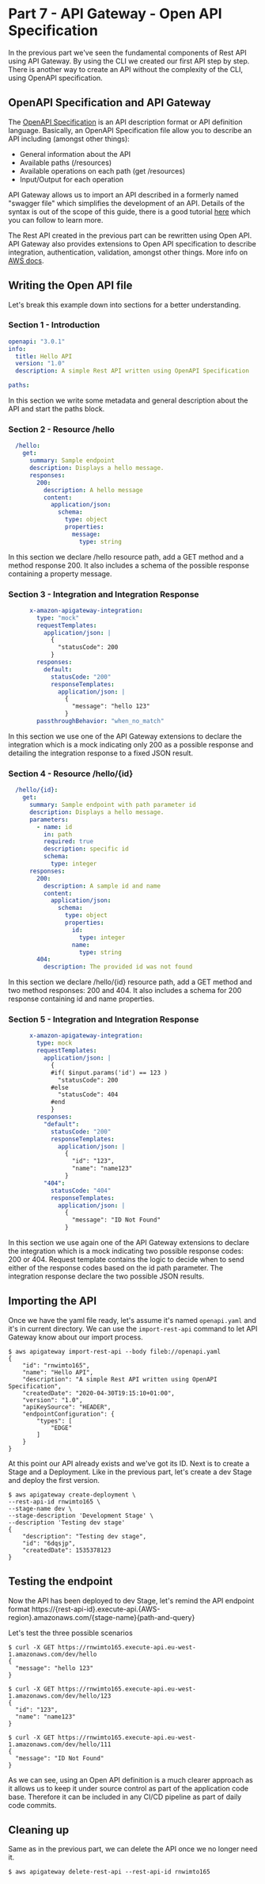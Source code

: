 # Part 7 - API Gateway - Open API Specification

In the previous part we've seen the fundamental components of Rest API using API Gateway. By using the CLI we created our first API step by step. There is another way to create an API without the complexity of the CLI, using OpenAPI specification.

## OpenAPI Specification and API Gateway

The [OpenAPI Specification](https://github.com/OAI/OpenAPI-Specification/blob/master/versions/3.0.3.md) is an API description format or API definition language. Basically, an OpenAPI Specification file allow you to describe an API including (amongst other things):

* General information about the API
* Available paths (/resources)
* Available operations on each path (get /resources)
* Input/Output for each operation

API Gateway allows us to import an API described in a formerly named "swagger file" which simplifies the development of an API. Details of the syntax is out of the scope of this guide, there is a good tutorial [here](https://app.swaggerhub.com/help/tutorials/openapi-3-tutorial) which you can follow to learn more. 

The Rest API created in the previous part can be rewritten using Open API. API Gateway also provides extensions to Open API specification to describe integration, authentication, validation, amongst other things. More info on [AWS docs](https://docs.aws.amazon.com/apigateway/latest/developerguide/api-gateway-swagger-extensions.html).

## Writing the Open API file

Let's break this example down into sections for a better understanding.

### Section 1 - Introduction

```yaml
openapi: "3.0.1"
info:
  title: Hello API
  version: "1.0"
  description: A simple Rest API written using OpenAPI Specification

paths:
```

In this section we write some metadata and general description about the API and start the paths block.

### Section 2 - Resource /hello

```yaml
  /hello:
    get:
      summary: Sample endpoint
      description: Displays a hello message.
      responses:
        200:
          description: A hello message
          content:
            application/json:
              schema:
                type: object
                properties:
                  message:
                    type: string
```

In this section we declare /hello resource path, add a GET method and a method response 200. It also includes a schema of the possible response containing a property message.

### Section 3 - Integration and Integration Response

```yaml
      x-amazon-apigateway-integration:
        type: "mock"
        requestTemplates:
          application/json: |
            {
              "statusCode": 200
            }
        responses:
          default:
            statusCode: "200"
            responseTemplates:
              application/json: |
                {
                  "message": "hello 123"
                }
        passthroughBehavior: "when_no_match"
```

In this section we use one of the API Gateway extensions to declare the integration which is a mock indicating only 200 as a possible response and detailing the integration response to a fixed JSON result.

### Section 4 - Resource /hello/{id}

```yaml
  /hello/{id}:
    get:
      summary: Sample endpoint with path parameter id
      description: Displays a hello message.
      parameters:
        - name: id
          in: path
          required: true
          description: specific id
          schema:
            type: integer
      responses:
        200:
          description: A sample id and name
          content:
            application/json:
              schema:
                type: object
                properties:
                  id:
                    type: integer
                  name:
                    type: string
        404:
          description: The provided id was not found
```

In this section we declare /hello/{id} resource path, add a GET method and two method responses: 200 and 404. It also includes a schema for 200 response containing id and name properties.

### Section 5 - Integration and Integration Response

```yaml
      x-amazon-apigateway-integration:
        type: mock
        requestTemplates:
          application/json: |
            {
            #if( $input.params('id') == 123 )
              "statusCode": 200
            #else
              "statusCode": 404
            #end
            }
        responses:
          "default":
            statusCode: "200"
            responseTemplates:
              application/json: |
                {
                  "id": "123",
                  "name": "name123"
                }
          "404":
            statusCode: "404"
            responseTemplates:
              application/json: |
                {
                  "message": "ID Not Found"
                }
```

In this section we use again one of the API Gateway extensions to declare the integration which is a mock indicating two possible response codes: 200 or 404. Request template contains the logic to decide when to send either of the response codes based on the id path parameter. The integration response declare the two possible JSON results.

## Importing the API

Once we have the yaml file ready, let's assume it's named ```openapi.yaml``` and it's in current directory. We can use the ```import-rest-api``` command to let API Gateway know about our import process.

```shell
$ aws apigateway import-rest-api --body fileb://openapi.yaml
{
    "id": "rnwimto165",
    "name": "Hello API",
    "description": "A simple Rest API written using OpenAPI Specification",
    "createdDate": "2020-04-30T19:15:10+01:00",
    "version": "1.0",
    "apiKeySource": "HEADER",
    "endpointConfiguration": {
        "types": [
            "EDGE"
        ]
    }
}
```

At this point our API already exists and we've got its ID. Next is to create a Stage and a Deployment. Like in the previous part, let's create a dev Stage and deploy the first version.

```shell
$ aws apigateway create-deployment \
--rest-api-id rnwimto165 \
--stage-name dev \
--stage-description 'Development Stage' \
--description 'Testing dev stage'
{
    "description": "Testing dev stage",
    "id": "6dqsjp",
    "createdDate": 1535378123
}
```
## Testing the endpoint

Now the API has been deployed to dev Stage, let's remind the API endpoint format https://{rest-api-id}.execute-api.{AWS-region}.amazonaws.com/{stage-name}{path-and-query}

Let's test the three possible scenarios

```shell
$ curl -X GET https://rnwimto165.execute-api.eu-west-1.amazonaws.com/dev/hello
{
  "message": "hello 123"
}
```
```shell
$ curl -X GET https://rnwimto165.execute-api.eu-west-1.amazonaws.com/dev/hello/123
{
  "id": "123",
  "name": "name123"
}
```
```shell
$ curl -X GET https://rnwimto165.execute-api.eu-west-1.amazonaws.com/dev/hello/111
{
  "message": "ID Not Found"
}
```

As we can see, using an Open API definition is a much clearer approach as it allows us to keep it under source control as part of the application code base. Therefore it can be included in any CI/CD pipeline as part of daily code commits.

## Cleaning up

Same as in the previous part, we can delete the API once we no longer need it.

```shell
$ aws apigateway delete-rest-api --rest-api-id rnwimto165
```